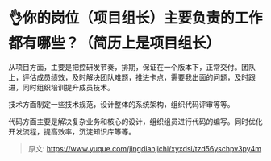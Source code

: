 # 👌你的岗位（项目组长）主要负责的工作都有哪些？（简历上是项目组长）

从项目方面，主要是把控研发节奏，排期，保证在一个版本下，正常交付。团队上，评估成员绩效，及时解决团队难题，推进卡点，需要我出面的问题，及时跟进，同时组织培训提升成员技术。

技术方面制定一些技术规范，设计整体的系统架构，组织代码评审等等。

代码方面主要是解决复杂业务和核心的设计，组织组员进行代码的编写。同时优化开发流程，提高效率，沉淀知识库等等。



> 原文: <https://www.yuque.com/jingdianjichi/xyxdsi/tzd56yschpv3py4m>